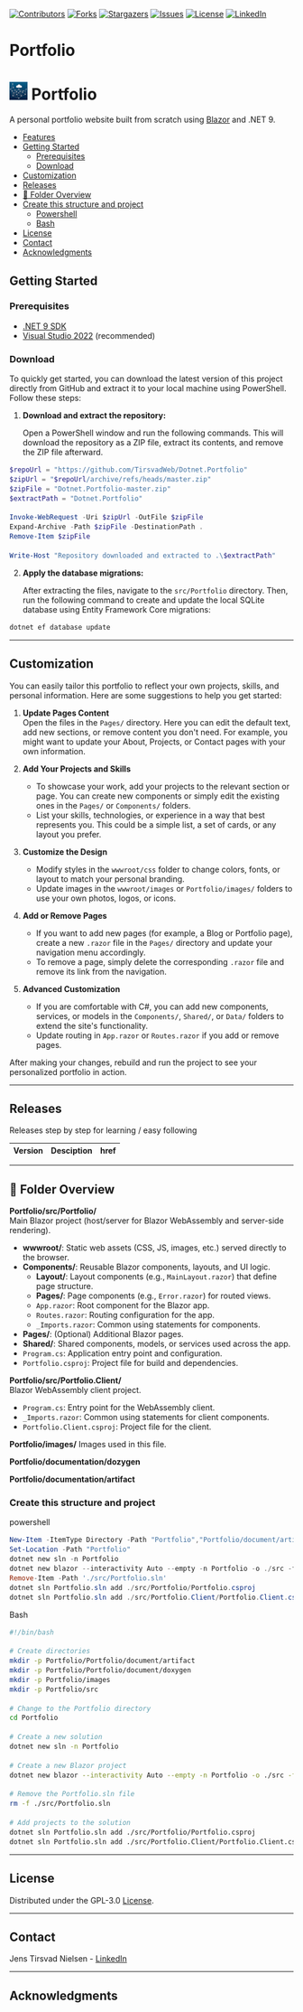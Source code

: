 ﻿[![Contributors][contributors-shield]][contributors-url]
[![Forks][forks-shield]][forks-url]
[![Stargazers][stars-shield]][stars-url]
[![Issues][issues-shield]][issues-url]
[![License][license-shield]][license-url]
[![LinkedIn][linkedin-shield]][linkedin-url]

# Portfolio

# ![Logo][logo] Portfolio

A personal portfolio website built from scratch using [Blazor](https://dotnet.microsoft.com/apps/aspnet/web-apps/blazor) and .NET 9.

- [Features](#features)
- [Getting Started](#getting-started)
  - [Prerequisites](#prerequisites)
  - [Download](#download)
- [Customization](#customization)
- [Releases](#releases)
- [📂 Folder Overview](#-folder-overview)
- [Create this structure and project](#create-this-structure-and-project)
  - [Powershell](#powershell)
  - [Bash](#bash)
- [License](#license)
- [Contact](#contact)
- [Acknowledgments](#acknowledgments)

## Getting Started

### Prerequisites

- [.NET 9 SDK](https://dotnet.microsoft.com/download/dotnet/9.0)
- [Visual Studio 2022](https://visualstudio.microsoft.com/vs/) (recommended)

### Download

To quickly get started, you can download the latest version of this project directly from GitHub and extract it to your local machine using PowerShell.
Follow these steps:

1. **Download and extract the repository:**

   Open a PowerShell window and run the following commands.
   This will download the repository as a ZIP file, extract its contents, and remove the ZIP file afterward.

```powershell
$repoUrl = "https://github.com/TirsvadWeb/Dotnet.Portfolio"
$zipUrl = "$repoUrl/archive/refs/heads/master.zip"
$zipFile = "Dotnet.Portfolio-master.zip"
$extractPath = "Dotnet.Portfolio"

Invoke-WebRequest -Uri $zipUrl -OutFile $zipFile
Expand-Archive -Path $zipFile -DestinationPath .
Remove-Item $zipFile

Write-Host "Repository downloaded and extracted to .\$extractPath"
```


2. **Apply the database migrations:**

   After extracting the files, navigate to the `src/Portfolio` directory. Then, run the following command to create and update the local SQLite database using Entity Framework Core migrations:

```powershell
dotnet ef database update
```

---

## Customization

You can easily tailor this portfolio to reflect your own projects, skills, and personal information. Here are some suggestions to help you get started:

1. **Update Pages Content**  
   Open the files in the `Pages/` directory. Here you can edit the default text, add new sections, or remove content you don't need. For example, you might want to update your About, Projects, or Contact pages with your own information.

2. **Add Your Projects and Skills**  
   - To showcase your work, add your projects to the relevant section or page. You can create new components or simply edit the existing ones in the `Pages/` or `Components/` folders.
   - List your skills, technologies, or experience in a way that best represents you. This could be a simple list, a set of cards, or any layout you prefer.

3. **Customize the Design**  
   - Modify styles in the `wwwroot/css` folder to change colors, fonts, or layout to match your personal branding.
   - Update images in the `wwwroot/images` or `Portfolio/images/` folders to use your own photos, logos, or icons.

4. **Add or Remove Pages**  
   - If you want to add new pages (for example, a Blog or Portfolio page), create a new `.razor` file in the `Pages/` directory and update your navigation menu accordingly.
   - To remove a page, simply delete the corresponding `.razor` file and remove its link from the navigation.

5. **Advanced Customization**  
   - If you are comfortable with C#, you can add new components, services, or models in the `Components/`, `Shared/`, or `Data/` folders to extend the site's functionality.
   - Update routing in `App.razor` or `Routes.razor` if you add or remove pages.

After making your changes, rebuild and run the project to see your personalized portfolio in action.

---

## Releases
Releases step by step for learning / easy following

| Version | Desciption | href |
|---------|------------|------|

---

## 📂 Folder Overview

**Portfolio/src/Portfolio/**  
Main Blazor project (host/server for Blazor WebAssembly and server-side rendering).
- **wwwroot/**: Static web assets (CSS, JS, images, etc.) served directly to the browser.
- **Components/**: Reusable Blazor components, layouts, and UI logic.
  - **Layout/**: Layout components (e.g., `MainLayout.razor`) that define page structure.
  - **Pages/**: Page components (e.g., `Error.razor`) for routed views.
  - `App.razor`: Root component for the Blazor app.
  - `Routes.razor`: Routing configuration for the app.
  - `_Imports.razor`: Common using statements for components.
- **Pages/**: (Optional) Additional Blazor pages.
- **Shared/**: Shared components, models, or services used across the app.
- `Program.cs`: Application entry point and configuration.
- `Portfolio.csproj`: Project file for build and dependencies.

**Portfolio/src/Portfolio.Client/**  
Blazor WebAssembly client project.
- `Program.cs`: Entry point for the WebAssembly client.
- `_Imports.razor`: Common using statements for client components.
- `Portfolio.Client.csproj`: Project file for the client.

**Portfolio/images/**
Images used in this file.

**Portfolio/documentation/dozygen**

**Portfolio/documentation/artifact**

### Create this structure and project

powershell

```powershell
New-Item -ItemType Directory -Path "Portfolio","Portfolio/document/artifact","Portfolio/document/doxygen","Portfolio/images","Portfolio/src" -Force
Set-Location -Path "Portfolio"
dotnet new sln -n Portfolio
dotnet new blazor --interactivity Auto --empty -n Portfolio -o ./src -f net9.0
Remove-Item -Path './src/Portfolio.sln'
dotnet sln Portfolio.sln add ./src/Portfolio/Portfolio.csproj
dotnet sln Portfolio.sln add ./src/Portfolio.Client/Portfolio.Client.csproj
```

Bash

```bash
#!/bin/bash

# Create directories
mkdir -p Portfolio/Portfolio/document/artifact
mkdir -p Portfolio/Portfolio/document/doxygen
mkdir -p Portfolio/images
mkdir -p Portfolio/src

# Change to the Portfolio directory
cd Portfolio

# Create a new solution
dotnet new sln -n Portfolio

# Create a new Blazor project
dotnet new blazor --interactivity Auto --empty -n Portfolio -o ./src -f net9.0

# Remove the Portfolio.sln file
rm -f ./src/Portfolio.sln

# Add projects to the solution
dotnet sln Portfolio.sln add ./src/Portfolio/Portfolio.csproj
dotnet sln Portfolio.sln add ./src/Portfolio.Client/Portfolio.Client.csproj
```

---

## License

Distributed under the GPL-3.0 [License][license-url].

---

## Contact

Jens Tirsvad Nielsen - [LinkedIn][linkedin-url]

---

## Acknowledgments

<!-- MARKDOWN LINKS & IMAGES -->
[contributors-shield]: https://img.shields.io/github/contributors/TirsvadWeb/Dotnet.Portfolio?style=for-the-badge
[contributors-url]: https://github.com/TirsvadWeb/Dotnet.Portfolio/graphs/contributors
[forks-shield]: https://img.shields.io/github/forks/TirsvadWeb/Dotnet.Portfolio?style=for-the-badge
[forks-url]: https://github.com/TirsvadWeb/Dotnet.Portfolio/network/members
[stars-shield]: https://img.shields.io/github/stars/TirsvadWeb/Dotnet.Portfolio?style=for-the-badge
[stars-url]: https://github.com/TirsvadWeb/Dotnet.Portfolio/stargazers
[issues-shield]: https://img.shields.io/github/issues/TirsvadWeb/Dotnet.Portfolio?style=for-the-badge
[issues-url]: https://github.com/TirsvadWeb/Dotnet.Portfolio/issues
[license-shield]: https://img.shields.io/github/license/TirsvadWeb/Dotnet.Portfolio?style=for-the-badge
[license-url]: https://github.com/TirsvadWeb/Dotnet.Portfolio/blob/master/LICENSE.txt
[linkedin-shield]: https://img.shields.io/badge/-LinkedIn-black.svg?style=for-the-badge&logo=linkedin&colorB=555
[linkedin-url]: https://www.linkedin.com/in/jens-tirsvad-nielsen-13b795b9/
[githubIssue-url]: https://github.com/TirsvadWeb/Dotnet.Portfolio/issues/
[repos-size-shield]: https://img.shields.io/github/repo-size/TirsvadWeb/Dotnet.Portfolio?style=for-the-badg

[logo]: https://raw.githubusercontent.com/TirsvadWeb/Dotnet.Portfolio/master/images/logo/32x32/logo.png